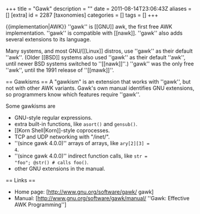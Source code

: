 +++
title = "Gawk"
description = ""
date = 2011-08-14T23:06:43Z
aliases = []
[extra]
id = 2287
[taxonomies]
categories = []
tags = []
+++

{{implementation|AWK}}
''gawk'' is [[GNU]] awk, the first free AWK implementation. ''gawk'' is compatible with [[nawk]]. ''gawk'' also adds several extensions to its language.

Many systems, and most GNU/[[Linux]] distros, use ''gawk'' as their default ''awk''. (Older [[BSD]] systems also used ''gawk'' as their default ''awk'', until newer BSD systems switched to ''[[nawk]]''.) ''gawk'' was the only free ''awk'', until the 1991 release of ''[[mawk]]''.

== Gawkisms ==
A "gawkism" is an extension that works with ''gawk'', but not with other AWK variants. Gawk's own manual identifies GNU extensions, so programmers know which features require ''gawk''.

Some gawkisms are

* GNU-style regular expressions.
* extra built-in functions, like <code>asort()</code> and <code>gensub()</code>.
* [[Korn Shell|Korn]]-style coprocesses.
* TCP and UDP networking with "/inet/".
* ''(since gawk 4.0.0)'' arrays of arrays, like <code>ary[2][3] = 4</code>.
* ''(since gawk 4.0.0)'' indirect function calls, like <code>str = "foo"; @str() # calls foo()</code>.
* other GNU extensions in the manual.

== Links ==
* Home page: [http://www.gnu.org/software/gawk/ gawk]
* Manual: [http://www.gnu.org/software/gawk/manual/ ''Gawk: Effective AWK Programming'']
